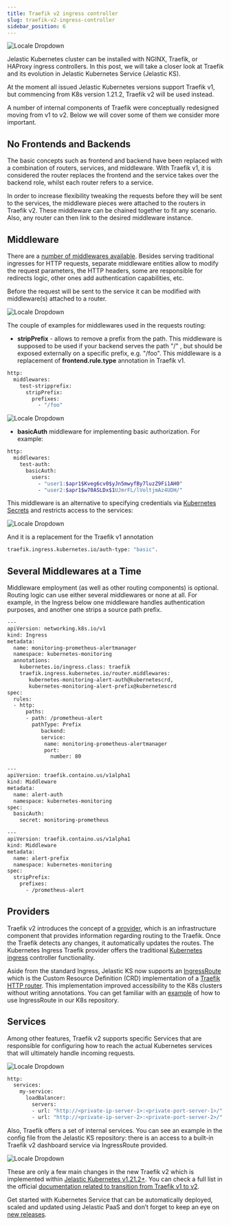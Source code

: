 ```yaml
---
title: Traefik v2 ingress controller
slug: traefik-v2-ingress-controller
sidebar_position: 6
---
```


<div style={{
    display: 'grid',
    gridTemplateColumns: '0.55fr 1fr',
    gap: '10px'
}}>
<div>
<div style={{
    display: 'flex',
    alignItems: 'center',
    justifyContent: 'cetner',
}}>

![Locale Dropdown](./img/Traefikv2IngressController/image3-1-300x219.png)

</div>
</div>
<div>

Jelastic Kubernetes cluster can be installed with NGINX, Traefik, or HAProxy ingress controllers. In this post, we will take a closer look at Traefik and its evolution in Jelastic Kubernetes Service (Jelastic KS).

At the moment all issued Jelastic Kubernetes versions support Traefik v1, but commencing from K8s version 1.21.2, Traefik v2 will be used instead.

A number of internal components of Traefik were conceptually redesigned moving from v1 to v2. Below we will cover some of them we consider more important.

</div>
</div>

## No Frontends and Backends

The basic concepts such as frontend and backend have been replaced with a combination of routers, services, and middleware.
With Traefik v1, it is considered the router replaces the frontend and the service takes over the backend role, whilst each router refers to a service.

In order to increase flexibility tweaking the requests before they will be sent to the services, the middleware pieces were attached to the routers in Traefik v2. These middleware can be chained together to fit any scenario. Also, any router can then link to the desired middleware instance.

## Middleware

There are a [number of middlewares available](https://doc.traefik.io/traefik/middlewares/overview/#available-middlewares). Besides serving traditional ingresses for HTTP requests, separate middleware entities allow to modify the request parameters, the HTTP headers, some are responsible for redirects logic, other ones add authentication capabilities, etc.

Before the request will be sent to the service it can be modified with middleware(s) attached to a router.

<div style={{
    display:'flex',
    justifyContent: 'center',
    margin: '0 0 1rem 0'
}}>

![Locale Dropdown](./img/Traefikv2IngressController/image4-1.png)

</div>

The couple of examples for middlewares used in the requests routing:

- **stripPrefix** - allows to remove a prefix from the path. This middleware is supposed to be used if your backend serves the path "/" , but should be exposed externally on a specific prefix, e.g. "/foo". This middleware is a replacement of **frontend.rule.type** annotation in Traefik v1.

```bash
http:
  middlewares:
    test-stripprefix:
      stripPrefix:
        prefixes:
          - "/foo"
```

<div style={{
    display:'flex',
    justifyContent: 'center',
    margin: '0 0 1rem 0'
}}>

![Locale Dropdown](./img/Traefikv2IngressController/image1-2.png)

</div>

- **basicAuth** middleware for implementing basic authorization. For example:

```bash
http:
  middlewares:
    test-auth:
      basicAuth:
        users:
          - "user1:$apr1$Kveg6cv0$yJn5mwyfBy7luzZ9Fi1AH0"
          - "user2:$apr1$w70ASLDx$1UJmrFL/lVoltjmAz4UDH/"
```

This middleware is an alternative to specifying credentials via [Kubernetes Secrets](https://kubernetes.io/docs/concepts/configuration/secret/) and restricts access to the services:

<div style={{
    display:'flex',
    justifyContent: 'center',
    margin: '0 0 1rem 0'
}}>

![Locale Dropdown](./img/Traefikv2IngressController/image7.png)

</div>

And it is a replacement for the Traefik v1 annotation

```bash
traefik.ingress.kubernetes.io/auth-type: "basic".
```

## Several Middlewares at a Time

Middleware employment (as well as other routing components) is optional. Routing logic can use either several middlewares or none at all. For example, in the Ingress below one middleware handles authentication purposes, and another one strips a source path prefix.

```bash
---
apiVersion: networking.k8s.io/v1
kind: Ingress
metadata:
  name: monitoring-prometheus-alertmanager
  namespace: kubernetes-monitoring
  annotations:
    kubernetes.io/ingress.class: traefik
    traefik.ingress.kubernetes.io/router.middlewares:
       kubernetes-monitoring-alert-auth@kubernetescrd,
       kubernetes-monitoring-alert-prefix@kubernetescrd
spec:
  rules:
  - http:
      paths:
      - path: /prometheus-alert
        pathType: Prefix
           backend:
           service:
            name: monitoring-prometheus-alertmanager
            port:
              number: 80

---
apiVersion: traefik.containo.us/v1alpha1
kind: Middleware
metadata:
  name: alert-auth
  namespace: kubernetes-monitoring
spec:
  basicAuth:
    secret: monitoring-prometheus

---
apiVersion: traefik.containo.us/v1alpha1
kind: Middleware
metadata:
  name: alert-prefix
  namespace: kubernetes-monitoring
spec:
  stripPrefix:
    prefixes:
      - /prometheus-alert

```

## Providers

Traefik v2 introduces the concept of a [provider](https://doc.traefik.io/traefik/providers/overview/), which is an infrastructure component that provides information regarding routing to the Traefik. Once the Traefik detects any changes, it automatically updates the routes. The Kubernetes Ingress Traefik provider offers the traditional [Kubernetes ingress](https://kubernetes.io/docs/concepts/services-networking/ingress/) controller functionality.

Aside from the standard Ingress, Jelastic KS now supports an [IngressRoute](https://doc.traefik.io/traefik/user-guides/crd-acme/#ingressroute-definition) which is the Custom Resource Definition (CRD) implementation of a [Traefik HTTP router](https://doc.traefik.io/traefik/routing/routers/#configuring-http-routers). This implementation improved accessibility to the K8s clusters without writing annotations. You can get familiar with an [example](https://github.com/jelastic-jps/kubernetes/blob/v1.21.2/addons/jaeger/hotrod-app-traefik.yaml) of how to use IngressRoute in our K8s repository.

## Services

Among other features, Traefik v2 supports specific Services that are responsible for configuring how to reach the actual Kubernetes services that will ultimately handle incoming requests.

<div style={{
    display:'flex',
    justifyContent: 'center',
    margin: '0 0 1rem 0'
}}>

![Locale Dropdown](./img/Traefikv2IngressController/image6.png)

</div>

```bash
http:
  services:
    my-service:
      loadBalancer:
        servers:
        - url: "http://<private-ip-server-1>:<private-port-server-1>/"
        - url: "http://<private-ip-server-2>:<private-port-server-2>/"
```

Also, Traefik offers a set of internal services. You can see an example in the config file from the Jelastic KS repository: there is an access to a built-in Traefik v2 dashboard service via IngressRoute provided.

<div style={{
    display:'flex',
    justifyContent: 'center',
    margin: '0 0 1rem 0'
}}>

![Locale Dropdown](./img/Traefikv2IngressController/image2-2-1024x487.png)

</div>

These are only a few main changes in the new Traefik v2 which is implemented within [Jelastic Kubernetes v1.21.2+](https://github.com/jelastic-jps/kubernetes/tree/v1.21.2). You can check a full list in the official [documentation related to transition from Traefik v1 to v2](https://doc.traefik.io/traefik/migration/v1-to-v2/).

Get started with Kubernetes Service that can be automatically deployed, scaled and updated using Jelastic PaaS and don’t forget to keep an eye on [new releases](/docs/Kubernetes%20Hosting/Kubernetes%20Cluster/Cluster%20Versions#current-versions).
